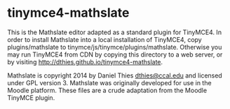 tinymce4-mathslate
==================

This is the Mathslate editor adapted as a standard plugin for TinyMCE4. In
order to install Mathslate into a local installation of TinyMCE4, copy
plugins/mathslate to tinymce/js/tinymce/plugins/mathslate.  Otherwise you
may run TinyMCE4 from CDN by copying this directory to a web server,
or by visiting http://dthies.github.io/tinymce4-mathslate.

Mathslate is copyright 2014 by Daniel Thies <dthies@ccal.edu> and licensed
under GPL version 3. Mathslate was originally developed for use in the
Moodle platform.  These files are a crude adaptation from the Moodle
TinyMCE plugin.
